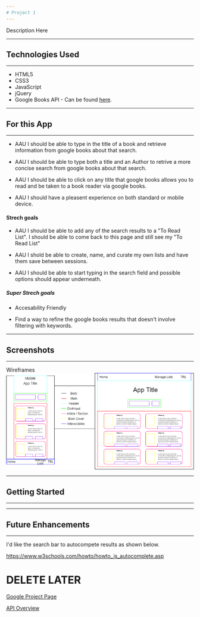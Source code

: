 ```yaml
---
# Project 1
---
```

Description Here

---
## Technologies Used
---
 - HTML5
 - CSS3
 - JavaScript
 - jQuery
 - Google Books API - Can be found [here](https://developers.google.com/books/docs/overview).



---
## For this App
---
- AAU I should be able to type in the title of a book and retrieve information from google books about that search.

- AAU I should be able to type both a title and an Author to retrive a more concise search from google books about that search.

- AAU I should be able to click on any title that google books allows you to read and be taken to a book reader via google books.

- AAU I should have a pleasent experience on both standard or mobile device.

#### Strech goals
- AAU I should be able to add any of the search results to a "To Read List". I should be able to come back to this page and still see my "To Read List"

- AAU I shold be able to create, name, and curate my own lists and have them save between sessions. 

- AAU I should be able to start typing in the search field and possible options should appear underneath.  

##### Super Strech goals
- Accesability Friendly

- Find a way to refine the google books results that doesn't involve filtering with keywords. 


---
## Screenshots
---

Wireframes
![Wireframe of App](/Images/Wireframe-Image.png)

---
## Getting Started
---

---
## Future Enhancements
---

I'd like the search bar to autocompete results as shown below. 

https://www.w3schools.com/howto/howto_js_autocomplete.asp


# DELETE LATER

[Google Project Page](https://console.cloud.google.com/apis/api/books.googleapis.com/overview?project=ga-api-project-325817)

[API Overview](https://developers.google.com/books/docs/overview)